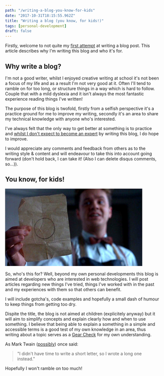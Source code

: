 ```yaml
---
path: "/writing-a-blog-you-know-for-kids"
date: "2017-10-31T18:15:55.962Z"
title: "Writing a blog (you know, for kids!)"
tags: [personal-development]
draft: false
---
```


Firstly, welcome to not quite my [first attempt](/ten-simple-things-destiny-needed) at writing a blog post. This article describes why I'm writing this blog and who it's for.

## Why write a blog?

I'm not a good writer, whilst I enjoyed creative writing at school it's not been a focus of my life and as a result I'm not very good at it. Often I'll tend to ramble on for too long, or structure things in a way which is hard to follow. Couple that with a mild dyslexia and it isn't always the most fantastic experience reading things I've written!

The purpose of this blog is twofold, firstly from a selfish perspective it's a practice ground for me to improve my writing, secondly it's an area to share my technical knowledge with anyone who's interested.

I've always felt that the only way to get better at something is to practice and [whilst I don't expect to become an expert](/why-i-am-not-an-expert) by writing this blog, I do hope to improve.

I would appreciate any comments and feedback from others as to the writing style & content and will endeavour to take this into account going forward (don't hold back, I can take it! (Also I can delete disqus comments, so...)).

## You know, for kids!

![Hudsucker proxy](hudsucker-proxy.jpg)

So, who's this for? Well, beyond my own personal developments this blog is aimed at developers who are interested in web technologies. I will post articles regarding new things I've tried, things I've worked with in the past and my experiences with them so that others can benefit.

I will include gotcha's, code examples and hopefully a small dash of humour to keep things from getting too dry.

Dispite the title, the blog is not aimed at children (explicitely anyway) but it will aim to simplify concepts and explain clearly how and when to use something. I believe that being able to explain a something in a simple and accessible terms is a good test of my own knowledge in an area, thus writing about a topic serves as a [Gear Check](http://wowwiki.wikia.com/wiki/Gear_check) for my own understanding.

As Mark Twain ([possibly](http://bestlifequotesblog.com/mark-twain-didnt-time-write-shorter-letter/)) once said:

>"I didn't have time to write a short letter, so I wrote a long one instead."

Hopefully I won't ramble on too much!

